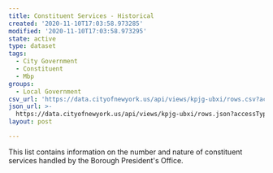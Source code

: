 ```yaml
---
title: Constituent Services - Historical
created: '2020-11-10T17:03:58.973285'
modified: '2020-11-10T17:03:58.973295'
state: active
type: dataset
tags:
  - City Government
  - Constituent
  - Mbp
groups:
  - Local Government
csv_url: 'https://data.cityofnewyork.us/api/views/kpjg-ubxi/rows.csv?accessType=DOWNLOAD'
json_url: >-
  https://data.cityofnewyork.us/api/views/kpjg-ubxi/rows.json?accessType=DOWNLOAD
layout: post

---
```

This list contains information on the number and nature of constituent services handled by the Borough President's Office.
